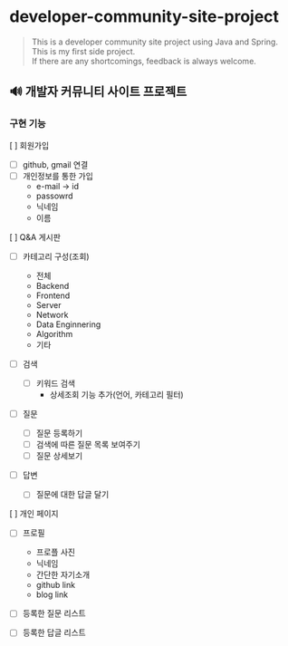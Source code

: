 # developer-community-site-project
> This is a developer community site project using Java and Spring.</br>
> This is my first side project.</br>
> If there are any shortcomings, feedback is always welcome.

## 🔊 개발자 커뮤니티 사이트 프로젝트

### 구현 기능

[ ] 회원가입
  * [ ] github, gmail 연결
  * [ ] 개인정보를 통한 가입
    * e-mail → id
    * passowrd
    * 닉네임
    * 이름

[ ] Q&A 게시판
  * [ ] 카테고리 구성(조회)
    * 전체
    * Backend
    * Frontend
    * Server
    * Network
    * Data Enginnering
    * Algorithm
    * 기타

  * [ ] 검색
    * [ ] 키워드 검색
      * 상세조회 기능 추가(언어, 카테고리 필터)
  
  * [ ] 질문
    * [ ] 질문 등록하기
    * [ ] 검색에 따른 질문 목록 보여주기
    * [ ] 질문 상세보기
  
  * [ ] 답변
    * [ ] 질문에 대한 답글 달기

[ ] 개인 페이지
  * [ ] 프로필
    * 프로플 사진
    * 닉네임
    * 간단한 자기소개
    * github link
    * blog link

  * [ ] 등록한 질문 리스트
  * [ ] 등록한 답글 리스트